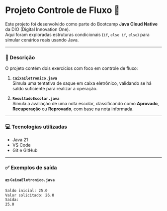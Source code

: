# Projeto Controle de Fluxo 🔄

Este projeto foi desenvolvido como parte do Bootcamp **Java Cloud Native** da DIO (Digital Innovation One).  
Aqui foram exploradas estruturas condicionais (`if`, `else if`, `else`) para simular cenários reais usando Java.

---

### 📌 Descrição

O projeto contém dois exercícios com foco em controle de fluxo:

1. **`CaixaEletronico.java`**  
   Simula uma tentativa de saque em caixa eletrônico, validando se há saldo suficiente para realizar a operação.

2. **`ResultadoEscolar.java`**  
   Simula a avaliação de uma nota escolar, classificando como **Aprovado**, **Recuperação** ou **Reprovado**, com base na nota informada.

---

### 💻 Tecnologias utilizadas

- Java 21  
- VS Code  
- Git e GitHub  

---

### ✅ Exemplos de saída

#### 💵 `CaixaEletronico.java`

```bash
Saldo inicial: 25.0  
Valor solicitado: 26.0  
Saída:  
25.0

